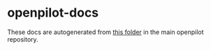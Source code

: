# openpilot-docs

These docs are autogenerated from [this folder](https://github.com/commaai/openpilot/tree/master/docs) in the main openpilot repository.